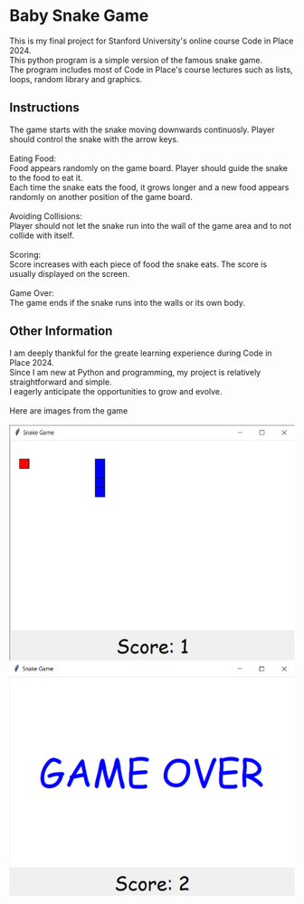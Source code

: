 # Baby Snake Game
This is my final project for Stanford University's online course Code in Place 2024. <br>
This python program is a simple version of the famous snake game. <br>
The program includes most of Code in Place's course lectures such as lists, loops, random library and graphics.

## Instructions
The game starts with the snake moving downwards continuosly. Player should control the snake with the  arrow keys. <br> <br>
Eating Food: <br>
Food appears randomly on the game board. Player should guide the snake to the food to eat it.<br>
Each time the snake eats the food, it grows longer and a new food appears randomly on another position of the game board. <br><br>
Avoiding Collisions: <br>
Player should not let the snake run into the wall of the game area and to not collide with itself.<br><br>
Scoring: <br>
Score increases with each piece of food the snake eats. The score is usually displayed on the screen. <br><br>
Game Over: <br>
The game ends if the snake runs into the walls or its own body.

## Other Information
I am deeply thankful for the greate learning experience during Code in Place 2024.<br>
Since I am new at Python and programming, my project is relatively straightforward and simple. <br>
I eagerly anticipate the opportunities to grow and evolve.<br><br>
Here are images from the game <br> <br>
![](game1.png)
![](game2.png)

